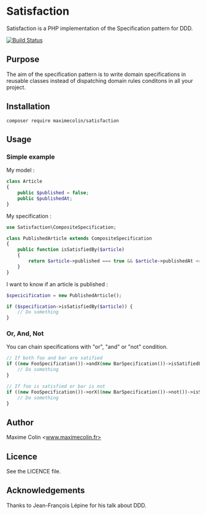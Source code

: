 # Satisfaction

Satisfaction is a PHP implementation of the Specification pattern for DDD.

[![Build Status](https://travis-ci.org/maximecolin/satisfaction.svg)](https://travis-ci.org/maximecolin/satisfaction)

## Purpose

The aim of the specification pattern is to write domain specifications in reusable classes instead of dispatching domain rules conditons in all your project.

## Installation

```
composer require maximecolin/satisfaction
```

## Usage

### Simple example

My model :

```php
class Article
{
	public $published = false;
	public $publishedAt;
}
```

My specification :

```php
use Satisfaction\CompositeSpecification;

class PublishedArticle extends CompositeSpecification
{
	public function isSatisfiedBy($article)
	{
		return $article->published === true && $article->publishedAt <= new \DateTime();
	}
}
```

I want to know if an article is published :

```php
$specicification = new PublishedArticle();

if ($specification->isSatisfiedBy($article)) {
	// Do something
}
```

### Or, And, Not

You can chain specifications with "or", "and" or "not" condition.

```php
// If both foo and bar are satified
if ((new FooSpecification())->andX(new BarSpecification())->isSatifiedBy($object)) {
	// Do something
}
```

```php
// If foo is satisfied or bar is not
if ((new FooSpecification())->orX((new BarSpecification())->not())->isSatifiedBy($object)) {
	// Do something
}
```

## Author

Maxime Colin <www.maximecolin.fr>

## Licence

See the LICENCE file.

## Acknowledgements

Thanks to Jean-François Lépine for his talk about DDD.
